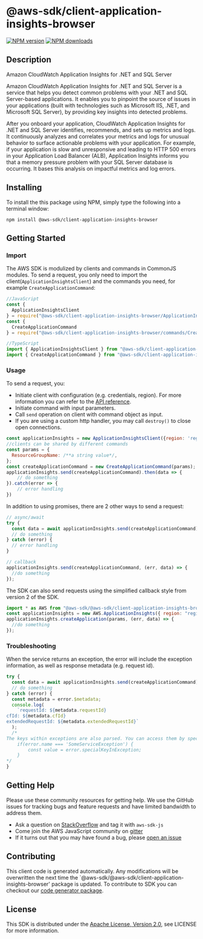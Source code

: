 # @aws-sdk/client-application-insights-browser

[![NPM version](https://img.shields.io/npm/v/@aws-sdk/client-application-insights-browser/preview.svg)](https://www.npmjs.com/package/@aws-sdk/client-application-insights-browser)
[![NPM downloads](https://img.shields.io/npm/dm/@aws-sdk/client-application-insights-browser.svg)](https://www.npmjs.com/package/@aws-sdk/client-application-insights-browser)

## Description

<fullname>Amazon CloudWatch Application Insights for .NET and SQL Server</fullname> <p> Amazon CloudWatch Application Insights for .NET and SQL Server is a service that helps you detect common problems with your .NET and SQL Server-based applications. It enables you to pinpoint the source of issues in your applications (built with technologies such as Microsoft IIS, .NET, and Microsoft SQL Server), by providing key insights into detected problems.</p> <p>After you onboard your application, CloudWatch Application Insights for .NET and SQL Server identifies, recommends, and sets up metrics and logs. It continuously analyzes and correlates your metrics and logs for unusual behavior to surface actionable problems with your application. For example, if your application is slow and unresponsive and leading to HTTP 500 errors in your Application Load Balancer (ALB), Application Insights informs you that a memory pressure problem with your SQL Server database is occurring. It bases this analysis on impactful metrics and log errors. </p>

## Installing

To install the this package using NPM, simply type the following into a terminal window:

```
npm install @aws-sdk/client-application-insights-browser
```

## Getting Started

### Import

The AWS SDK is modulized by clients and commands in CommonJS modules. To send a request, you only need to import the client(`ApplicationInsightsClient`) and the commands you need, for example `CreateApplicationCommand`:

```javascript
//JavaScript
const {
  ApplicationInsightsClient
} = require("@aws-sdk/client-application-insights-browser/ApplicationInsightsClient");
const {
  CreateApplicationCommand
} = require("@aws-sdk/client-application-insights-browser/commands/CreateApplicationCommand");
```

```javascript
//TypeScript
import { ApplicationInsightsClient } from "@aws-sdk/client-application-insights-browser/ApplicationInsightsClient";
import { CreateApplicationCommand } from "@aws-sdk/client-application-insights-browser/commands/CreateApplicationCommand";
```

### Usage

To send a request, you:

- Initiate client with configuration (e.g. credentials, region). For more information you can refer to the [API reference][].
- Initiate command with input parameters.
- Call `send` operation on client with command object as input.
- If you are using a custom http handler, you may call `destroy()` to close open connections.

```javascript
const applicationInsights = new ApplicationInsightsClient({region: 'region'});
//clients can be shared by different commands
const params = {
  ResourceGroupName: /**a string value*/,
};
const createApplicationCommand = new CreateApplicationCommand(params);
applicationInsights.send(createApplicationCommand).then(data => {
    // do something
}).catch(error => {
    // error handling
})
```

In addition to using promises, there are 2 other ways to send a request:

```javascript
// async/await
try {
  const data = await applicationInsights.send(createApplicationCommand);
  // do something
} catch (error) {
  // error handling
}
```

```javascript
// callback
applicationInsights.send(createApplicationCommand, (err, data) => {
  //do something
});
```

The SDK can also send requests using the simplified callback style from version 2 of the SDK.

```javascript
import * as AWS from "@aws-sdk/@aws-sdk/client-application-insights-browser/ApplicationInsights";
const applicationInsights = new AWS.ApplicationInsights({ region: "region" });
applicationInsights.createApplication(params, (err, data) => {
  //do something
});
```

### Troubleshooting

When the service returns an exception, the error will include the exception information, as well as response metadata (e.g. request id).

```javascript
try {
  const data = await applicationInsights.send(createApplicationCommand);
  // do something
} catch (error) {
  const metadata = error.$metadata;
  console.log(
    `requestId: ${metadata.requestId}
cfId: ${metadata.cfId}
extendedRequestId: ${metadata.extendedRequestId}`
  );
  /*
The keys within exceptions are also parsed. You can access them by specifying exception names:
    if(error.name === 'SomeServiceException') {
        const value = error.specialKeyInException;
    }
*/
}
```

## Getting Help

Please use these community resources for getting help. We use the GitHub issues for tracking bugs and feature requests and have limited bandwidth to address them.

- Ask a question on [StackOverflow](https://stackoverflow.com/questions/tagged/aws-sdk-js) and tag it with `aws-sdk-js`
- Come join the AWS JavaScript community on [gitter](https://gitter.im/aws/aws-sdk-js-v3)
- If it turns out that you may have found a bug, please [open an issue](https://github.com/aws/aws-sdk-js-v3/issues)

## Contributing

This client code is generated automatically. Any modifications will be overwritten the next time the `@aws-sdk/@aws-sdk/client-application-insights-browser' package is updated. To contribute to SDK you can checkout our [code generator package][].

## License

This SDK is distributed under the
[Apache License, Version 2.0](http://www.apache.org/licenses/LICENSE-2.0),
see LICENSE for more information.

[code generator package]: https://github.com/aws/aws-sdk-js-v3/tree/master/packages/service-types-generator
[api reference]: https://docs.aws.amazon.com/AWSJavaScriptSDK/latest/
